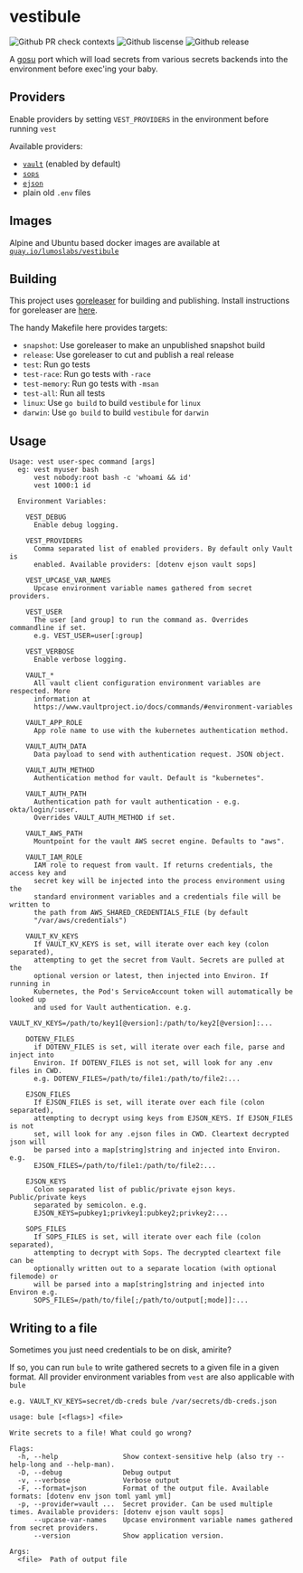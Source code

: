 # vestibule

![Github PR check contexts](https://img.shields.io/github/status/contexts/pulls/lumoslabs/vestibule/1.svg)
![Github liscense](https://img.shields.io/github/license/lumoslabs/vestibule.svg)
![Github release](https://img.shields.io/github/release-pre/lumoslabs/vestibule.svg)

A [gosu](https://github.com/tianon/gosu) port which will load secrets from various secrets backends into the environment before exec'ing your baby.

## Providers

Enable providers by setting `VEST_PROVIDERS` in the environment before running `vest`

Available providers:

* [`vault`](https://www.vaultproject.io) (enabled by default)
* [`sops`](https://github.com/mozilla/sops)
* [`ejson`](https://github.com/Shopify/ejson)
* plain old `.env` files

## Images

Alpine and Ubuntu based docker images are available at [`quay.io/lumoslabs/vestibule`](https://quay.io/repository/lumoslabs/vestibule?tag=latest&tab=tags)

## Building

This project uses [goreleaser](https://goreleaser.com/) for building and publishing.
Install instructions for goreleaser are [here](https://goreleaser.com/install/).

The handy Makefile here provides targets:

* `snapshot`: Use goreleaser to make an unpublished snapshot build
* `release`: Use goreleaser to cut and publish a real release
* `test`: Run go tests
* `test-race`: Run go tests with `-race`
* `test-memory`: Run go tests with `-msan`
* `test-all`: Run all tests
* `linux`: Use `go build` to build `vestibule` for `linux`
* `darwin`: Use `go build` to build `vestibule` for `darwin`

## Usage

    Usage: vest user-spec command [args]
      eg: vest myuser bash
          vest nobody:root bash -c 'whoami && id'
          vest 1000:1 id

      Environment Variables:

        VEST_DEBUG
          Enable debug logging.

        VEST_PROVIDERS
          Comma separated list of enabled providers. By default only Vault is
          enabled. Available providers: [dotenv ejson vault sops]

        VEST_UPCASE_VAR_NAMES
          Upcase environment variable names gathered from secret providers.

        VEST_USER
          The user [and group] to run the command as. Overrides commandline if set.
          e.g. VEST_USER=user[:group]

        VEST_VERBOSE
          Enable verbose logging.

        VAULT_*
          All vault client configuration environment variables are respected. More
          information at
          https://www.vaultproject.io/docs/commands/#environment-variables

        VAULT_APP_ROLE
          App role name to use with the kubernetes authentication method.

        VAULT_AUTH_DATA
          Data payload to send with authentication request. JSON object.

        VAULT_AUTH_METHOD
          Authentication method for vault. Default is "kubernetes".

        VAULT_AUTH_PATH
          Authentication path for vault authentication - e.g. okta/login/:user.
          Overrides VAULT_AUTH_METHOD if set.

        VAULT_AWS_PATH
          Mountpoint for the vault AWS secret engine. Defaults to "aws".

        VAULT_IAM_ROLE
          IAM role to request from vault. If returns credentials, the access key and
          secret key will be injected into the process environment using the
          standard environment variables and a credentials file will be written to
          the path from AWS_SHARED_CREDENTIALS_FILE (by default
          "/var/aws/credentials")

        VAULT_KV_KEYS
          If VAULT_KV_KEYS is set, will iterate over each key (colon separated),
          attempting to get the secret from Vault. Secrets are pulled at the
          optional version or latest, then injected into Environ. If running in
          Kubernetes, the Pod's ServiceAccount token will automatically be looked up
          and used for Vault authentication. e.g.
          VAULT_KV_KEYS=/path/to/key1[@version]:/path/to/key2[@version]:...

        DOTENV_FILES
          if DOTENV_FILES is set, will iterate over each file, parse and inject into
          Environ. If DOTENV_FILES is not set, will look for any .env files in CWD.
          e.g. DOTENV_FILES=/path/to/file1:/path/to/file2:...

        EJSON_FILES
          If EJSON_FILES is set, will iterate over each file (colon separated),
          attempting to decrypt using keys from EJSON_KEYS. If EJSON_FILES is not
          set, will look for any .ejson files in CWD. Cleartext decrypted json will
          be parsed into a map[string]string and injected into Environ. e.g.
          EJSON_FILES=/path/to/file1:/path/to/file2:...

        EJSON_KEYS
          Colon separated list of public/private ejson keys. Public/private keys
          separated by semicolon. e.g.
          EJSON_KEYS=pubkey1;privkey1:pubkey2;privkey2:...

        SOPS_FILES
          If SOPS_FILES is set, will iterate over each file (colon separated),
          attempting to decrypt with Sops. The decrypted cleartext file can be
          optionally written out to a separate location (with optional filemode) or
          will be parsed into a map[string]string and injected into Environ e.g.
          SOPS_FILES=/path/to/file[;/path/to/output[;mode]]:...

## Writing to a file

Sometimes you just need credentials to be on disk, amirite?

If so, you can run `bule` to write gathered secrets to a given file in a given format.
All provider environment variables from `vest` are also applicable with `bule`

    e.g. VAULT_KV_KEYS=secret/db-creds bule /var/secrets/db-creds.json

    usage: bule [<flags>] <file>

    Write secrets to a file! What could go wrong?

    Flags:
      -h, --help                Show context-sensitive help (also try --help-long and --help-man).
      -D, --debug               Debug output
      -v, --verbose             Verbose output
      -F, --format=json         Format of the output file. Available formats: [dotenv env json toml yaml yml]
      -p, --provider=vault ...  Secret provider. Can be used multiple times. Available providers: [dotenv ejson vault sops]
          --upcase-var-names    Upcase environment variable names gathered from secret providers.
          --version             Show application version.

    Args:
      <file>  Path of output file
